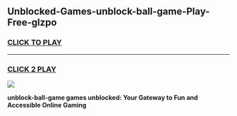 
## Unblocked-Games-unblock-ball-game-Play-Free-glzpo
<h3>
<a href="https://premium76.site?title=unblock-ball-game&ref=18A1">CLICK TO PLAY</a></h3>
<hr>

<h3>
<a href="https://premium76.site?title=unblock-ball-game&ref=18A1">CLICK 2 PLAY</a>
  
</h3>

<a href="https://premium76.site?title=unblock-ball-game&ref=18A1"><img src="https://clearcache.store/games.png"></a>


**unblock-ball-game games unblocked: Your Gateway to Fun and Accessible Online Gaming**
